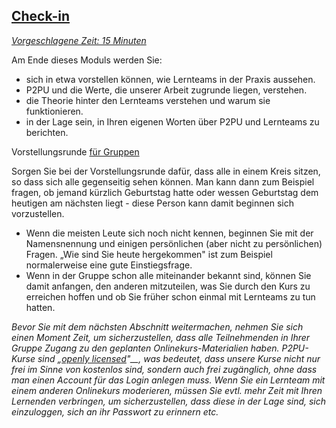 


## [Check-in](https://learningcircles.p2pu.org/en/studygroup/create/?course_id=480)

[_Vorgeschlagene Zeit: 15 Minuten_](https://learningcircles.p2pu.org/en/studygroup/create/?course_id=480)

Am Ende dieses Moduls werden Sie:

- sich in etwa vorstellen können, wie Lernteams in der Praxis aussehen.
- P2PU und die Werte, die unserer Arbeit zugrunde liegen, verstehen.
- die Theorie hinter den Lernteams verstehen und warum sie funktionieren.
- in der Lage sein, in Ihren eigenen Worten über P2PU und Lernteams zu berichten.

Vorstellungsrunde [für Gruppen](https://learningcircles.p2pu.org/en/studygroup/create/?course_id=480)

Sorgen Sie bei der Vorstellungsrunde dafür, dass alle in einem Kreis sitzen, so dass sich alle gegenseitig sehen können. Man kann dann zum Beispiel fragen, ob jemand kürzlich Geburtstag hatte oder wessen Geburtstag dem heutigen am nächsten liegt - diese Person kann damit beginnen sich vorzustellen.

- Wenn die meisten Leute sich noch nicht kennen, beginnen Sie mit der Namensnennung und einigen persönlichen (aber nicht zu persönlichen) Fragen. „Wie sind Sie heute hergekommen&quot; ist zum Beispiel normalerweise eine gute Einstiegsfrage.
- Wenn in der Gruppe schon alle miteinander bekannt sind, können Sie damit anfangen, den anderen mitzuteilen, was Sie durch den Kurs zu erreichen hoffen und ob Sie früher schon einmal mit Lernteams zu tun hatten.

_Bevor Sie mit dem nächsten Abschnitt weitermachen, nehmen Sie sich einen Moment Zeit, um sicherzustellen, dass alle Teilnehmenden in Ihrer Gruppe Zugang zu den geplanten Onlinekurs-Materialien haben. P2PU-Kurse sind „_[_openly licensed_](https://en.wikipedia.org/wiki/Comparison_of_free_and_open-source_software_licenses)_&quot;__, was bedeutet, dass unsere Kurse nicht nur frei im Sinne von kostenlos sind, sondern auch frei zugänglich, ohne dass man einen Account für das Login anlegen muss. Wenn Sie ein Lernteam mit einem anderen Onlinekurs moderieren, müssen Sie evtl. mehr Zeit mit Ihren Lernenden verbringen, um sicherzustellen, dass diese in der Lage sind, sich einzuloggen, sich an ihr Passwort zu erinnern etc._

